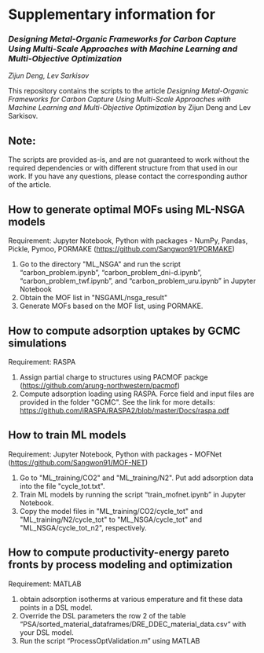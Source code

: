 # Supplementary information for 
### *Designing Metal-Organic Frameworks for Carbon Capture Using Multi-Scale Approaches with Machine Learning and Multi-Objective Optimization*

*Zijun Deng, Lev Sarkisov*


This repository contains the scripts to the article *Designing Metal-Organic Frameworks for Carbon Capture Using Multi-Scale Approaches with Machine Learning and Multi-Objective Optimization* by Zijun Deng and Lev Sarkisov. 


Note:
-----
The scripts are provided as-is, and are not guaranteed to work without the required dependencies or with different structure from that used in our work. If you have any questions, please contact the corresponding author of the article.


##	How to generate optimal MOFs using ML-NSGA models
Requirement: Jupyter Notebook, Python with packages - NumPy, Pandas, Pickle, Pymoo, PORMAKE (https://github.com/Sangwon91/PORMAKE)

1.	Go to the directory "ML_NSGA" and run the script “carbon_problem.ipynb”, “carbon_problem_dni-d.ipynb”, “carbon_problem_twf.ipynb”, and “carbon_problem_uru.ipynb” in Jupyter Notebook
2.	Obtain the MOF list in "NSGAML/nsga_result"
3.	Generate MOFs based on the MOF list, using PORMAKE.


##	How to compute adsorption uptakes by GCMC simulations
Requirement: RASPA

1.	Assign partial charge to structures using PACMOF packge (https://github.com/arung-northwestern/pacmof)
2.	Compute adsorption loading using RASPA. Force field and input files are provided in the folder "GCMC".  See the link for more details: https://github.com/iRASPA/RASPA2/blob/master/Docs/raspa.pdf


##	How to train ML models
Requirement: Jupyter Notebook, Python with packages - MOFNet (https://github.com/Sangwon91/MOF-NET)

1.	Go to "ML_training/CO2" and "ML_training/N2". Put add adsorption data into the file "cycle_tot.txt".
2.	Train ML models by running the script “train_mofnet.ipynb” in Jupyter Notebook.
3.	Copy the model files in "ML_training/CO2/cycle_tot" and "ML_training/N2/cycle_tot" to "ML_NSGA/cycle_tot" and "ML_NSGA/cycle_tot_n2", respectively.


##	How to compute productivity-energy pareto fronts by process modeling and optimization
Requirement: MATLAB
1.	obtain adsorption isotherms at various emperature and fit these data points in a DSL model.
2.	Override the DSL parameters the row 2 of the table “PSA/sorted_material_dataframes/DRE_DDEC_material_data.csv“ with your DSL model. 
3.	Run the script “ProcessOptValidation.m” using MATLAB
